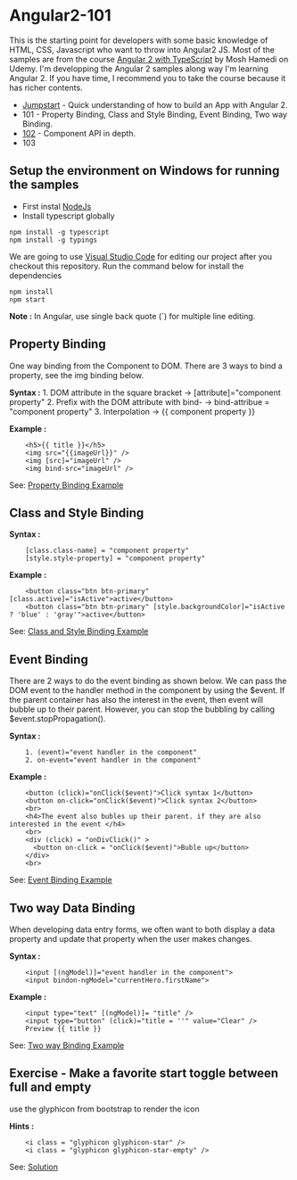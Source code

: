 # Angular2-101

This is the starting point for developers with some basic knowledge of HTML, CSS, Javascript who want to throw into Angular2 JS.  Most of the samples are from the course [Angular 2 with TypeScript](https://www.udemy.com/angular-2-tutorial-for-beginners/learn/v4/overview) by Mosh Hamedi on Udemy.
I'm developping  the Angular 2 samples along way I'm learning Angular 2. If you have time, I recommend you to take the course because it has richer contents.

- [Jumpstart](https://github.com/dacho68/Angular2-Jumpstart) - Quick understanding of how to build an App with Angular 2.
- 101 - Property Binding, Class and Style Binding, Event Binding, Two way Binding.
- [102](https://github.com/dacho68/Angular2-102) - Component API in depth.
- 103

## Setup the environment on Windows for running the samples
- First instal [NodeJs](https://nodejs.org/en/)
- Install typescript globally

```
npm install -g typescript
npm install -g typings
```

We are going to use [Visual Studio Code](http://code.visualstudio.com/) for editing our project
after you checkout this repository. Run the command below for install the dependencies

```
npm install
npm start
```

**Note :** In Angular, use single back quote (`) for multiple line editing.

## Property Binding

   One way binding from the Component to DOM. There are 3 ways to bind a property, see the img binding below.  
   
   **Syntax :**
        1.  DOM attribute in the square bracket      -> [attribute]="component property"
        2.  Prefix with the DOM attribute with bind- -> bind-attribue = "component property"
        3.  Interpolation                            -> {{ component property }}  

**Example :**
``` html5
    <h5>{{ title }}</h5>
    <img src="{{imageUrl}}" />
    <img [src]="imageUrl" />
    <img bind-src="imageUrl" />
```
See: [Property Binding Example](https://github.com/dacho68/Angular2-101/blob/master/app/propertyBindingTutorial.component.ts)  

## Class and Style Binding
  **Syntax :** 
   
        [class.class-name] = "component property"
        [style.style-property] = "component property"    
      
**Example :**
``` html5
    <button class="btn btn-primary" [class.active]="isActive">active</button>
    <button class="btn btn-primary" [style.backgroundColor]="isActive ? 'blue' : 'gray'">active</button>
```

See: [Class and Style Binding Example](https://github.com/dacho68/Angular2-101/blob/master/app/classBindingTutorial.component.ts)   

## Event Binding

   There are 2 ways to do the event binding as shown below. We can pass the DOM event to the handler method in the component by using the $event.
   If the parent container has also the interest in the event, then event will bubble up to their parent. However, you can stop the 
   bubbling by calling  $event.stopPropagation().
    
   **Syntax :** 
  
        1. (event)="event handler in the component"
        2. on-event="event handler in the component"

**Example :**
``` html5
    <button (click)="onClick($event)">Click syntax 1</button> 
    <button on-click="onClick($event)">Click syntax 2</button>          
    <br>
    <h4>The event also bubles up their parent. if they are also interested in the event </h4>  
    <br>         
    <div (click) = "onDivClick()" >
      <button on-click = "onClick($event)">Buble up</button>
    </div>
    <br>
```
See: [Event Binding Example](https://github.com/dacho68/Angular2-101/blob/master/app/eventBindingTutorial.component.ts)


## Two way Data Binding

   When developing data entry forms, we often want to both display a data property and update that property when the user makes changes.
   
   **Syntax :**
   
        <input [(ngModel)]="event handler in the component">
        <input bindon-ngModel="currentHero.firstName">

**Example :**   
``` html5   
    <input type="text" [(ngModel)]= "title" />
    <input type="button" (click)="title = ''" value="Clear" />
    Preview {{ title }}
```   
See: [Two way Binding Example](https://github.com/dacho68/Angular2-101/blob/master/app/twoWayBindingTutorial.component.ts)

## Exercise - Make a favorite start toggle between full and empty    

use the glyphicon from bootstrap to render the icon

__Hints :__
``` html5   
    <i class = "glyphicon glyphicon-star" />
    <i class = "glyphicon glyphicon-star-empty" />
```    
See: [Solution](https://github.com/dacho68/Angular2-101/blob/master/app/favorite.component.ts)

 